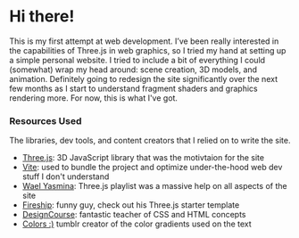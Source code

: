 # Hi there!

This is my first attempt at web development. I’ve been really interested in the capabilities of Three.js in web graphics, so I tried my hand at setting up a simple personal website. I tried to include a bit of everything I could (somewhat) wrap my head around: scene creation, 3D models, and animation. Definitely going to redesign the site significantly over the next few months as I start to understand fragment shaders and graphics rendering more.
For now, this is what I've got.

### Resources Used

The libraries, dev tools, and content creators that I relied on to write the site. 

* [Three.js](https://github.com/mrdoob/three.js/): 3D JavaScript library that was the motivtaion for the site 
* [Vite](https://vitejs.dev/): used to bundle the project and optimize under-the-hood web dev stuff I don't understand
* [Wael Yasmina](https://www.youtube.com/@WaelYasmina): Three.js playlist was a massive help on all aspects of the site
* [Fireship](https://www.youtube.com/@Fireship): funny guy, check out his Three.js starter template 
* [DesignCourse](https://www.youtube.com/@DesignCourse): fantastic teacher of CSS and HTML concepts
* [Colors :)](https://colormush.tumblr.com/) tumblr creator of the color gradients used on the text